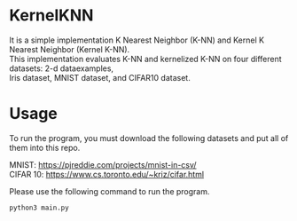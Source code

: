 # KernelKNN

It is a simple implementation K Nearest Neighbor (K-NN) and Kernel K Nearest Neighbor (Kernel K-NN). </br>
This implementation evaluates K-NN and kernelized K-NN on four different datasets: 2-d dataexamples, <br>
Iris dataset, MNIST dataset, and CIFAR10 dataset.

# Usage

To run the program, you must download the following datasets and put all of them into this repo.

MNIST: https://pjreddie.com/projects/mnist-in-csv/ </br>
CIFAR 10: https://www.cs.toronto.edu/~kriz/cifar.html </br>

Please use the following command to run the program.
```
python3 main.py
```
